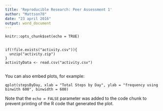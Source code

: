 ```yaml
---
title: 'Reproducible Research: Peer Assessment 1'
author: "Mattson78"
date: "23 april 2016"
output: word_document
---
```


```{r setup, include=FALSE}
knitr::opts_chunk$set(echo = TRUE)
```

## 



```{r, echo=FALSE}
if(!file.exists("activity.csv")){
  unzip("activity.zip")
}
activityData <- read.csv("activity.csv")

```

## 

You can also embed plots, for example:

```{r, echo=FALSE}
qplot(stepsByDay, xlab = "Total Steps by Day", ylab = "frequency using binwith 600", binwidth = 600)
```

Note that the `echo = FALSE` parameter was added to the code chunk to prevent printing of the R code that generated the plot.
